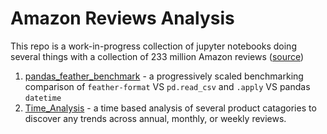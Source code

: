 # Amazon Reviews Analysis

This repo is a work-in-progress collection of jupyter notebooks doing several things with a collection of 233 million Amazon reviews ([source](http://deepyeti.ucsd.edu/jianmo/amazon/index.html))

1) [pandas_feather_benchmark](https://github.com/mjplacroix/amazon_reviews/blob/master/pandas_feather_benchmark.ipynb) - a progressively scaled benchmarking comparison of `feather-format` VS `pd.read_csv` and `.apply` VS pandas `datetime`
2) [Time_Analysis](https://github.com/mjplacroix/amazon_reviews/blob/master/time_analysis.ipynb) - a time based analysis of several product catagories to discover any trends across annual, monthly, or weekly reviews. 
